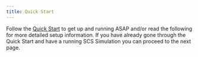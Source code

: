 ```yaml
---
title: Quick Start
---
```


Follow the [Quick Start](https://ihmcroboticsdocs.github.io/ihmc-open-robotics-software/docs/quickstarthome.html) to get up and running ASAP and/or read the following for more detailed setup information.  If you have already gone through the Quick Start and have a running SCS Simulation you can proceed to the next page.
